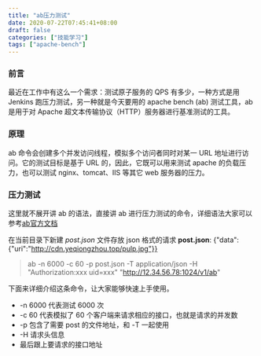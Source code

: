 ```yaml
---
title: "ab压力测试"
date: 2020-07-22T07:45:41+08:00
draft: false
categories: ["技能学习"]
tags: ["apache-bench"]
---
```


### 前言

最近在工作中有这么一个需求：测试原子服务的 QPS 有多少，一种方式是用 Jenkins 跑压力测试，另一种就是今天要用的 apache bench (ab) 测试工具，ab 是用于对 Apache 超文本传输​​协议（HTTP）服务器进行基准测试的工具。

### 原理

ab 命令会创建多个并发访问线程，模拟多个访问者同时对某一 URL 地址进行访问。它的测试目标是基于 URL 的，因此，它既可以用来测试 apache 的负载压力，也可以测试 nginx、tomcat、IIS 等其它 web 服务器的压力。

### 压力测试

这里就不展开讲 ab 的语法，直接讲 ab 进行压力测试的命令，详细语法大家可以参考[ab官方文档](https://httpd.apache.org/docs/2.4/programs/ab.html)

在当前目录下新建 *post.json* 文件存放 json 格式的请求
**post.json**: {"data":{"uri":"http://cdn.yeqiongzhou.top/pulp.jpg"}}

> ab -n 6000 -c 60 -p post.json -T application/json -H "Authorization:xxx uid=xxx" "http://12.34.56.78:1024/v1/ab"

下面来详细介绍这条命令，让大家能够快速上手使用。

- -n 6000 代表测试 6000 次
- -c 60 代表模拟了 60 个客户端来请求相应的接口，也就是请求的并发数
- -p 包含了需要 post 的文件地址，和 -T 一起使用
- -H 请求头信息
- 最后跟上要请求的接口地址
